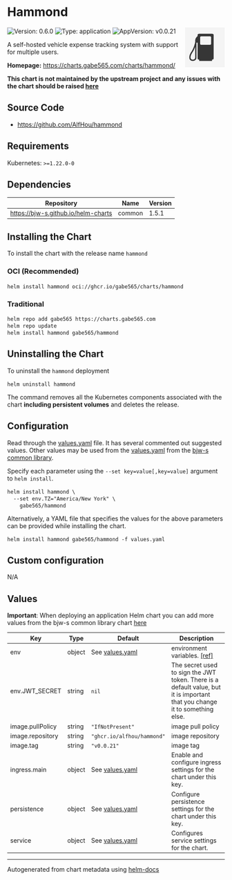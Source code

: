 # Hammond

<img src="https://raw.githubusercontent.com/AlfHou/hammond/84cba2c7f26f6d3f81c49b132110b24ac97c7b49/ui/public/touch-icon.png" align="right" width="92" alt="hammond logo">

![Version: 0.6.0](https://img.shields.io/badge/Version-0.6.0-informational?style=flat)
![Type: application](https://img.shields.io/badge/Type-application-informational?style=flat)
![AppVersion: v0.0.21](https://img.shields.io/badge/AppVersion-v0.0.21-informational?style=flat)

A self-hosted vehicle expense tracking system with support for multiple users.

**Homepage:** <https://charts.gabe565.com/charts/hammond/>

**This chart is not maintained by the upstream project and any issues with the chart should be raised
[here](https://github.com/gabe565/charts/issues/new?assignees=gabe565&labels=bug&template=bug_report.yaml&name=hammond&version=0.6.0)**

## Source Code

* <https://github.com/AlfHou/hammond>

## Requirements

Kubernetes: `>=1.22.0-0`

## Dependencies

| Repository | Name | Version |
|------------|------|---------|
| <https://bjw-s.github.io/helm-charts> | common | 1.5.1 |

## Installing the Chart

To install the chart with the release name `hammond`

### OCI (Recommended)

```console
helm install hammond oci://ghcr.io/gabe565/charts/hammond
```

### Traditional

```console
helm repo add gabe565 https://charts.gabe565.com
helm repo update
helm install hammond gabe565/hammond
```

## Uninstalling the Chart

To uninstall the `hammond` deployment

```console
helm uninstall hammond
```

The command removes all the Kubernetes components associated with the chart **including persistent volumes** and deletes the release.

## Configuration

Read through the [values.yaml](./values.yaml) file. It has several commented out suggested values.
Other values may be used from the [values.yaml](https://github.com/bjw-s/helm-charts/tree/main/charts/library/common/values.yaml) from the [bjw-s common library](https://github.com/bjw-s/helm-charts/tree/main/charts/library/common).

Specify each parameter using the `--set key=value[,key=value]` argument to `helm install`.

```console
helm install hammond \
  --set env.TZ="America/New York" \
    gabe565/hammond
```

Alternatively, a YAML file that specifies the values for the above parameters can be provided while installing the chart.

```console
helm install hammond gabe565/hammond -f values.yaml
```

## Custom configuration

N/A

## Values

**Important**: When deploying an application Helm chart you can add more values from the bjw-s common library chart [here](https://github.com/bjw-s/helm-charts/tree/main/charts/library/common)

| Key | Type | Default | Description |
|-----|------|---------|-------------|
| env | object | See [values.yaml](./values.yaml) | environment variables. [[ref]](https://github.com/AlfHou/hammond#environment-variables) |
| env.JWT_SECRET | string | `nil` | The secret used to sign the JWT token. There is a default value, but it is important that you change it to something else. |
| image.pullPolicy | string | `"IfNotPresent"` | image pull policy |
| image.repository | string | `"ghcr.io/alfhou/hammond"` | image repository |
| image.tag | string | `"v0.0.21"` | image tag |
| ingress.main | object | See [values.yaml](./values.yaml) | Enable and configure ingress settings for the chart under this key. |
| persistence | object | See [values.yaml](./values.yaml) | Configure persistence settings for the chart under this key. |
| service | object | See [values.yaml](./values.yaml) | Configures service settings for the chart. |

---
Autogenerated from chart metadata using [helm-docs](https://github.com/norwoodj/helm-docs)

